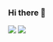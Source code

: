 ### Hi there 👋
<a href="https://www.linkedin.com/in/jimin-jeon-03780822b/"><img src="https://img.shields.io/badge/JiminJeon-0A66C2?style=flat-square&logo=linkedin&logoColor=ffffff"/></a> 
<img src="https://img.shields.io/badge/cjjunn0827@gmail.com-EA4335?style=flat-square&logo=gmail&logoColor=ffffff"/>

<!--
**JMM00/JMM00** is a ✨ _special_ ✨ repository because its `README.md` (this file) appears on your GitHub profile.

Here are some ideas to get you started:

- 🔭 I’m currently working on ...
- 🌱 I’m currently learning ...
- 👯 I’m looking to collaborate on ...
- 🤔 I’m looking for help with ...
- 💬 Ask me about ...
- 📫 How to reach me: ...
- 😄 Pronouns: ...
- ⚡ Fun fact: ...
<a href="https://jeonjimin00.notion.site/_-f291c349a8d14c23b09efafbe2d37ac3?pvs=4"><img src="https://img.shields.io/badge/Notion-000000?style=flat-square&logo=notion&logoColor=ffffff"/></a>  

### Platforms & Languages & tools
<img src="https://img.shields.io/badge/Swift-F05138?style=flat-square&logo=swift&logoColor=ffffff"/> 
<img src="https://img.shields.io/badge/Firebase-FFCA28?style=flat-square&logo=firebase&logoColor=ffffff"/> 
-->
